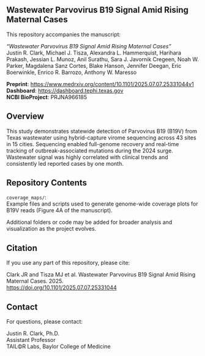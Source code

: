 Wastewater Parvovirus B19 Signal Amid Rising Maternal Cases
---------------------------------------------
This repository accompanies the manuscript:

*“Wastewater Parvovirus B19 Signal Amid Rising Maternal Cases”*   
Justin R. Clark, Michael J. Tisza, Alexandra L. Hammerquist, Harihara Prakash, Jessian L. Munoz, Anil Surathu, Sara J. Javornik Cregeen, Noah W. Parker, Magdalena Sanz Cortes, Blake Hanson, Jennifer Deegan, Eric Boerwinkle, Enrico R. Barrozo, Anthony W. Maresso

**Preprint**: https://www.medrxiv.org/content/10.1101/2025.07.07.25331044v1   
**Dashboard**: https://dashboard.tephi.texas.gov   
**NCBI BioProject**: PRJNA966185   

Overview
---------------------------------------------
This study demonstrates statewide detection of Parvovirus B19 (B19V) from Texas wastewater using hybrid-capture virome sequencing across 43 sites in 15 cities. Sequencing enabled full-genome recovery and real-time tracking of outbreak-associated mutations during the 2024 surge. Wastewater signal was highly correlated with clinical trends and consistently led reported cases by one month.

Repository Contents
---------------------------------------------
`coverage_maps/`:   
Example files and scripts used to generate genome-wide coverage plots for B19V reads (Figure 4A of the manuscript).

Additional folders or code may be added for broader analysis and visualization as the project evolves.

Citation
---------------------------------------------
If you use any part of this repository, please cite:

Clark JR and Tisza MJ et al. Wastewater Parvovirus B19 Signal Amid Rising Maternal Cases. 2025.   
https://doi.org/10.1101/2025.07.07.25331044

Contact
---------------------------------------------
For questions, please contact:

Justin R. Clark, Ph.D.   
Assistant Professor   
TAILΦR Labs, Baylor College of Medicine

